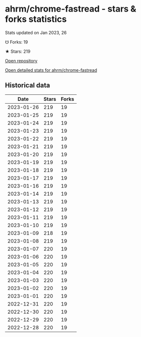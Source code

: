 # ahrm/chrome-fastread - stars & forks statistics

Stats updated on Jan 2023, 26

☋ Forks: 19

★ Stars: 219

[Open repository](https://github.com/ahrm/chrome-fastread)

[Open detailed stats for ahrm/chrome-fastread](https://reviewgithub.com/rep/ahrm/chrome-fastread)

## Historical data
| Date | Stars | Forks |
|------|-------|-------|
| 2023-01-26 | 219 | 19 | 
| 2023-01-25 | 219 | 19 | 
| 2023-01-24 | 219 | 19 | 
| 2023-01-23 | 219 | 19 | 
| 2023-01-22 | 219 | 19 | 
| 2023-01-21 | 219 | 19 | 
| 2023-01-20 | 219 | 19 | 
| 2023-01-19 | 219 | 19 | 
| 2023-01-18 | 219 | 19 | 
| 2023-01-17 | 219 | 19 | 
| 2023-01-16 | 219 | 19 | 
| 2023-01-14 | 219 | 19 | 
| 2023-01-13 | 219 | 19 | 
| 2023-01-12 | 219 | 19 | 
| 2023-01-11 | 219 | 19 | 
| 2023-01-10 | 219 | 19 | 
| 2023-01-09 | 218 | 19 | 
| 2023-01-08 | 219 | 19 | 
| 2023-01-07 | 220 | 19 | 
| 2023-01-06 | 220 | 19 | 
| 2023-01-05 | 220 | 19 | 
| 2023-01-04 | 220 | 19 | 
| 2023-01-03 | 220 | 19 | 
| 2023-01-02 | 220 | 19 | 
| 2023-01-01 | 220 | 19 | 
| 2022-12-31 | 220 | 19 | 
| 2022-12-30 | 220 | 19 | 
| 2022-12-29 | 220 | 19 | 
| 2022-12-28 | 220 | 19 | 

